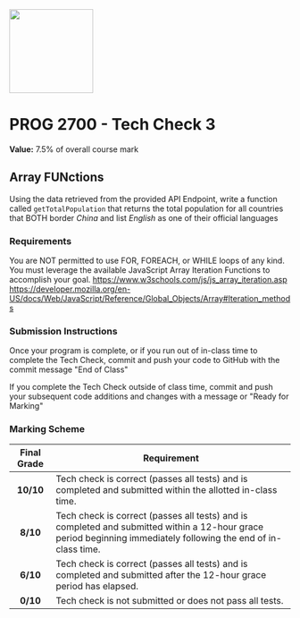 <img width="150px" src="https://www.nscc.ca/img/aboutnscc/visual-identity-guidelines/artwork/nscc-jpeg.jpg" >

# PROG 2700 - Tech Check 3 

**Value:** 7.5% of overall course mark  

## Array FUNctions

Using the data retrieved from the provided API Endpoint, write a function called `getTotalPopulation` that returns the total population for all countries that BOTH border *China* and list *English* as one of their official languages

### Requirements

You are NOT permitted to use FOR, FOREACH, or WHILE loops of any kind.  
You must leverage the available JavaScript Array Iteration Functions to accomplish your goal. 
https://www.w3schools.com/js/js_array_iteration.asp <br/>
https://developer.mozilla.org/en-US/docs/Web/JavaScript/Reference/Global_Objects/Array#Iteration_methods

### Submission Instructions

Once your program is complete, or if you run out of in-class time to complete the Tech Check, commit and push your code to GitHub with the commit message "End of Class"

If you complete the Tech Check outside of class time, commit and push your subsequent code additions and changes with a message or "Ready for Marking"

### Marking Scheme
Final Grade | Requirement
:---: | ---
|**10/10** | Tech check is correct (passes all tests) and is completed and submitted within the allotted in-class time.
|**8/10** | Tech check is correct (passes all tests) and is completed and submitted within a 12-hour grace period beginning immediately following the end of in-class time.
|**6/10** | Tech check is correct (passes all tests) and is completed and submitted after the 12-hour grace period has elapsed.
|**0/10** | Tech check is not submitted or does not pass all tests.

